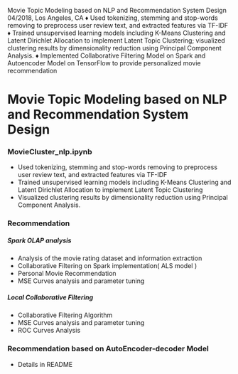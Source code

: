 Movie Topic Modeling based on NLP and Recommendation System Design	04/2018, Los Angeles, CA
♦	Used tokenizing, stemming and stop-words removing to preprocess user review text, and extracted features via TF-IDF 
♦	Trained unsupervised learning models including K-Means Clustering and Latent Dirichlet Allocation to implement Latent Topic Clustering; visualized clustering results by dimensionality reduction using Principal Component Analysis.
♦	Implemented Collaborative Filtering Model on Spark and Autoencoder Model on TensorFlow to provide personalized movie recommendation 

Movie Topic Modeling based on NLP and Recommendation System Design
====

### MovieCluster_nlp.ipynb
* Used tokenizing, stemming and stop-words removing to preprocess user review text, and extracted features via TF-IDF 
* Trained unsupervised learning models including K-Means Clustering and Latent Dirichlet Allocation to implement Latent Topic Clustering
* Visualized clustering results by dimensionality reduction using Principal Component Analysis.

### Recommendation

##### Spark OLAP analysis 
* Analysis of the movie rating dataset and information extraction
* Collaborative Filtering on Spark implementation( ALS model )
* Personal Movie Recommendation
* MSE Curves analysis and parameter tuning

##### Local Collaborative Filtering
* Collaborative Filtering Algorithm
* MSE Curves analysis and parameter tuning
* ROC Curves Analysis

### Recommendation based on AutoEncoder-decoder Model

* Details in README



